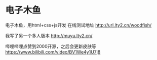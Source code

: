 # 电子木鱼
电子木鱼，用html+css+js开发
在线测试地址
http://url.lty2.cn/woodfish/

我写了另一个多人版本
http://muyu.lty2.cn/

哔哩哔哩点赞到2000开源，之后会更新皮肤等
https://www.bilibili.com/video/BV1We4y1U7j8

